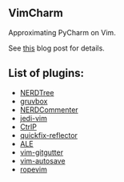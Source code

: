 ## VimCharm

Approximating PyCharm on Vim.

See [this](https://kevinmartinjose.com) blog post for details.

## List of plugins:

- [NERDTree](https://github.com/preservim/nerdtree)
- [gruvbox](https://github.com/morhetz/gruvbox)
- [NERDCommenter](https://github.com/preservim/nerdcommenter)
- [jedi-vim](https://github.com/davidhalter/jedi-vim)
- [CtrlP](https://github.com/ctrlpvim/ctrlp.vim)
- [quickfix-reflector](https://github.com/stefandtw/quickfix-reflector.vim)
- [ALE](https://github.com/dense-analysis/ale)
- [vim-gitgutter](https://github.com/airblade/vim-gitgutter)
- [vim-autosave](https://github.com/907th/vim-auto-save)
- [ropevim](https://github.com/python-rope/ropevim)

